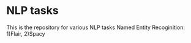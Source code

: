 # NLP tasks
This is the repository for various NLP tasks
Named Entity Recoginition: 1)Flair, 2)Spacy
